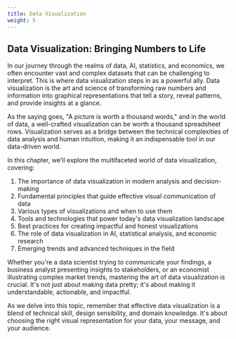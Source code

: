 ```yaml
---
title: Data Visualization
weight: 5
---
```


## Data Visualization: Bringing Numbers to Life

In our journey through the realms of data, AI, statistics, and economics, we often encounter vast and complex datasets that can be challenging to interpret. This is where data visualization steps in as a powerful ally. Data visualization is the art and science of transforming raw numbers and information into graphical representations that tell a story, reveal patterns, and provide insights at a glance.

As the saying goes, "A picture is worth a thousand words," and in the world of data, a well-crafted visualization can be worth a thousand spreadsheet rows. Visualization serves as a bridge between the technical complexities of data analysis and human intuition, making it an indispensable tool in our data-driven world.

In this chapter, we'll explore the multifaceted world of data visualization, covering:

1. The importance of data visualization in modern analysis and decision-making
2. Fundamental principles that guide effective visual communication of data
3. Various types of visualizations and when to use them
4. Tools and technologies that power today's data visualization landscape
5. Best practices for creating impactful and honest visualizations
6. The role of data visualization in AI, statistical analysis, and economic research
7. Emerging trends and advanced techniques in the field

Whether you're a data scientist trying to communicate your findings, a business analyst presenting insights to stakeholders, or an economist illustrating complex market trends, mastering the art of data visualization is crucial. It's not just about making data pretty; it's about making it understandable, actionable, and impactful.

As we delve into this topic, remember that effective data visualization is a blend of technical skill, design sensibility, and domain knowledge. It's about choosing the right visual representation for your data, your message, and your audience. 


